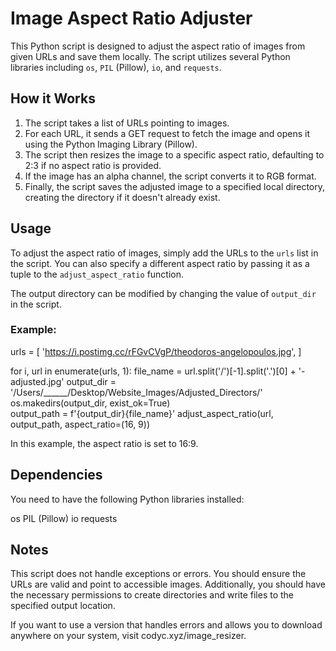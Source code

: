 # Image Aspect Ratio Adjuster

This Python script is designed to adjust the aspect ratio of images from given URLs and save them locally. The script utilizes several Python libraries including `os`, `PIL` (Pillow), `io`, and `requests`.

## How it Works

1. The script takes a list of URLs pointing to images.
2. For each URL, it sends a GET request to fetch the image and opens it using the Python Imaging Library (Pillow).
3. The script then resizes the image to a specific aspect ratio, defaulting to 2:3 if no aspect ratio is provided.
4. If the image has an alpha channel, the script converts it to RGB format.
5. Finally, the script saves the adjusted image to a specified local directory, creating the directory if it doesn't already exist.

## Usage

To adjust the aspect ratio of images, simply add the URLs to the `urls` list in the script. You can also specify a different aspect ratio by passing it as a tuple to the `adjust_aspect_ratio` function.

The output directory can be modified by changing the value of `output_dir` in the script.

### Example:

urls = [
    'https://i.postimg.cc/rFGvCVgP/theodoros-angelopoulos.jpg',
]

for i, url in enumerate(urls, 1):
    file_name = url.split('/')[-1].split('.')[0] + '-adjusted.jpg'
    output_dir = '/Users/______/Desktop/Website_Images/Adjusted_Directors/'
    os.makedirs(output_dir, exist_ok=True)  
    output_path = f'{output_dir}{file_name}'
    adjust_aspect_ratio(url, output_path, aspect_ratio=(16, 9))

In this example, the aspect ratio is set to 16:9.

## Dependencies
You need to have the following Python libraries installed:

os
PIL (Pillow)
io
requests

## Notes
This script does not handle exceptions or errors. You should ensure the URLs are valid and point to accessible images. Additionally, you should have the necessary permissions to create directories and write files to the specified output location.

If you want to use a version that handles errors and allows you to download anywhere on your system, visit codyc.xyz/image_resizer.